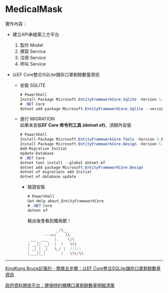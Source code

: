 # MedicalMask


實作內容：  

* 建立API串接第三方平台
    1. 製作 Model
    2. 撰寫 Service
    3. 注冊 Service
    4. 呼叫 Service

* 以EF Core整合SQLite儲存口罩剩餘數量資訊
    * 安裝 SQLITE  
        ```csharp
        # PowerShell
        Install-Package Microsoft.EntityFrameworkCore.Sqlite -Version 5.0.1
        # .NET Core
        dotnet add package Microsoft.EntityFrameworkCore.Sqlite --version 5.0.1
        ```
    * 進行 MIGRATION  
        如果未安裝**EF Core 命令列工具 (dotnet ef)**，須額外安裝
        ```csharp
        # PowerShell
        Install-Package Microsoft.EntityFrameworkCore.Tools -Version 5.0.1
        Install-Package Microsoft.EntityFrameworkCore.Design -Version 5.0.1
        Add-Migration Initial
        Update-Database
        # .NET Core
        dotnet tool install --global dotnet-ef
        dotnet add package Microsoft.EntityFrameworkCore.Design
        dotnet ef migrations add Initial
        dotnet ef database update
        ```
        * 驗證安裝
            ```csharp
            # PowerShell
            Get-Help about_EntityFrameworkCore
            # .NET Core
            dotnet ef 
            ```
            輸出後會看到獨角獸！  
            ```csharp
                         _/\__  
                   ---==/    \\  
             ___  ___   |.    \|\  
            | __|| __|  |  )   \\\  
            | _| | _|   \_/ |  //|\\  
            |___||_|       /   \\\/\\  
            ```

---  
<a href="https://blog.kkbruce.net/2020/02/ef-core-sqlite.html#.X_LWB9j7SUk" target="_blank">KingKong Bruce記事的 - 簡單五步驟：以EF Core整合SQLite儲存口罩剩餘數量資訊</a>

<a href="https://data.gov.tw/dataset/116285">政府資料開放平台：健保特約機構口罩剩餘數量明細清單</a>
